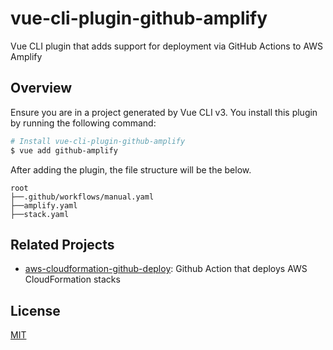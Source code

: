 # vue-cli-plugin-github-amplify

Vue CLI plugin that adds support for deployment via GitHub Actions to AWS Amplify

## Overview

Ensure you are in a project generated by Vue CLI v3. You install this plugin by running the following command:

```bash
# Install vue-cli-plugin-github-amplify
$ vue add github-amplify
```

After adding the plugin, the file structure will be the below.

```
root
├──.github/workflows/manual.yaml
├──amplify.yaml
├──stack.yaml
```

## Related Projects

- [aws-cloudformation-github-deploy](https://github.com/aws-actions/aws-cloudformation-github-deploy): Github Action that deploys AWS CloudFormation stacks

## License

[MIT](/LICENSE)
